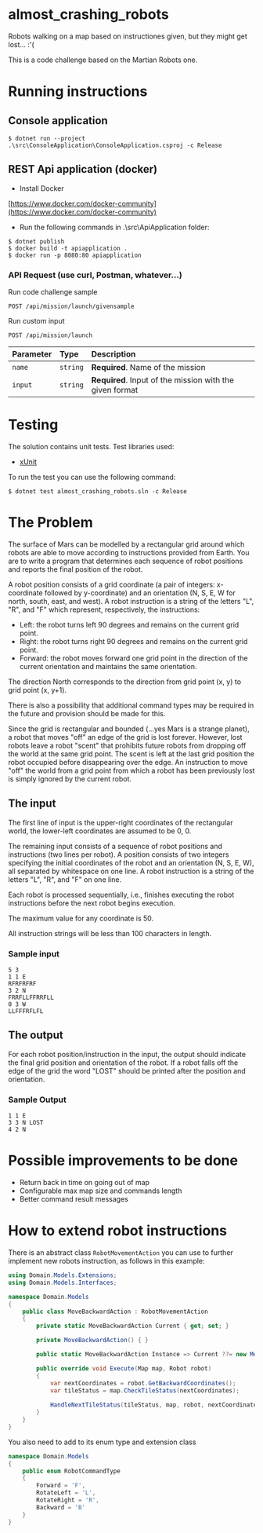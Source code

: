 ﻿# almost_crashing_robots
Robots walking on a map based on instructiones given, but they might get lost... :'(

This is a code challenge based on the Martian Robots one.

# Running instructions

## Console application

```
$ dotnet run --project .\src\ConsoleApplication\ConsoleApplication.csproj -c Release
```

## REST Api application (docker)

- Install Docker

[https://www.docker.com/docker-community](https://www.docker.com/docker-community)

- Run the following commands in .\src\ApiApplication folder:
```
$ dotnet publish
$ docker build -t apiapplication .
$ docker run -p 8080:80 apiapplication
```

### API Request (use curl, Postman, whatever...)

Run code challenge sample
```http
POST /api/mission/launch/givensample
```

Run custom input
```http
POST /api/mission/launch
```

| Parameter | Type     | Description                       |
| :-------- | :------- | :-------------------------------- |
| `name`      | `string` | **Required**. Name of the mission |
| `input`      | `string` | **Required**. Input of the mission with the given format |

# Testing

The solution contains unit tests.
Test libraries used:
- [xUnit](https://xunit.net/)

To run the test you can use the following command:

```
$ dotnet test almost_crashing_robots.sln -c Release
```

# The Problem

The surface of Mars can be modelled by a rectangular grid around which robots are
able to move according to instructions provided from Earth. You are to write a
program that determines each sequence of robot positions and reports the final
position of the robot.

A robot position consists of a grid coordinate (a pair of integers: x-coordinate followed
by y-coordinate) and an orientation (N, S, E, W for north, south, east, and west). A
robot instruction is a string of the letters "L", "R", and "F" which represent,
respectively, the instructions:

* Left: the robot turns left 90 degrees and remains on the current grid point.
* Right: the robot turns right 90 degrees and remains on the current grid point.
* Forward: the robot moves forward one grid point in the direction of the current
orientation and maintains the same orientation.

The direction North corresponds to the direction from grid point (x, y) to grid point (x,
y+1).

There is also a possibility that additional command types may be required in the
future and provision should be made for this.

Since the grid is rectangular and bounded (...yes Mars is a strange planet), a robot
that moves "off" an edge of the grid is lost forever. However, lost robots leave a robot
"scent" that prohibits future robots from dropping off the world at the same grid point.
The scent is left at the last grid position the robot occupied before disappearing over
the edge. An instruction to move "off" the world from a grid point from which a robot
has been previously lost is simply ignored by the current robot.

## The input

The first line of input is the upper-right coordinates of the rectangular world, the
lower-left coordinates are assumed to be 0, 0.

The remaining input consists of a sequence of robot positions and instructions (two
lines per robot). A position consists of two integers specifying the initial coordinates
of the robot and an orientation (N, S, E, W), all separated by whitespace on one line.
A robot instruction is a string of the letters "L", "R", and "F" on one line.

Each robot is processed sequentially, i.e., finishes executing the robot instructions
before the next robot begins execution.

The maximum value for any coordinate is 50.

All instruction strings will be less than 100 characters in length.

### Sample input

```
5 3
1 1 E
RFRFRFRF
3 2 N
FRRFLLFFRRFLL
0 3 W
LLFFFRFLFL
```

## The output

For each robot position/instruction in the input, the output should indicate the final
grid position and orientation of the robot. If a robot falls off the edge of the grid the
word "LOST" should be printed after the position and orientation.

### Sample Output

```
1 1 E
3 3 N LOST
4 2 N
```

# Possible improvements to be done

* Return back in time on going out of map
* Configurable max map size and commands length
* Better command result messages

# How to extend robot instructions

There is an abstract class `RobotMovementAction` you can use to further implement new robots instruction, as follows in this example:

```csharp
using Domain.Models.Extensions;
using Domain.Models.Interfaces;

namespace Domain.Models
{
    public class MoveBackwardAction : RobotMovementAction
    {
        private static MoveBackwardAction Current { get; set; }

        private MoveBackwardAction() { }

        public static MoveBackwardAction Instance => Current ??= new MoveBackwardAction();

        public override void Execute(Map map, Robot robot)
        {
            var nextCoordinates = robot.GetBackwardCoordinates();
            var tileStatus = map.CheckTileStatus(nextCoordinates);
            
            HandleNextTileStatus(tileStatus, map, robot, nextCoordinates);
        }
    }
}
```

You also need to add to its enum type and extension class

```csharp
namespace Domain.Models
{
    public enum RobotCommandType
    {
        Forward = 'F',
        RotateLeft = 'L',
        RotateRight = 'R',
        Backward = 'B'
    }
}
```
